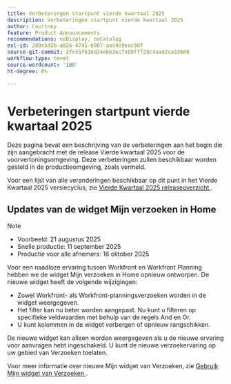 ```yaml
---
title: Verbeteringen startpunt vierde kwartaal 2025
description: Verbeteringen startpunt vierde kwartaal 2025
author: Courtney
feature: Product Announcements
recommendations: noDisplay, noCatalog
exl-id: 2d8c5d2b-a026-4741-b907-aac4c0eac98f
source-git-commit: 2fe55f61bd24ebb3ecfe09fff29c4aad2ca33608
workflow-type: tm+mt
source-wordcount: '188'
ht-degree: 0%

---
```


# Verbeteringen startpunt vierde kwartaal 2025

Deze pagina bevat een beschrijving van de verbeteringen aan het begin die zijn aangebracht met de release Vierde kwartaal 2025 voor de voorvertoningsomgeving. Deze verbeteringen zullen beschikbaar worden gesteld in de productieomgeving, zoals vermeld.

Voor een lijst van alle veranderingen beschikbaar op dit punt in het Vierde Kwartaal 2025 versiecyclus, zie [ Vierde Kwartaal 2025 releaseoverzicht ](/help/quicksilver/product-announcements/product-releases/25-q4-release-activity/25-q4-release-overview.md).

## Updates van de widget Mijn verzoeken in Home

>[!NOTE]
>
>* Voorbeeld: 21 augustus 2025
>* Snelle productie: 11 september 2025
>* Productie voor alle afnemers: 16 oktober 2025

Voor een naadloze ervaring tussen Workfront en Workfront Planning hebben we de widget Mijn verzoeken in Home opnieuw ontworpen. De nieuwe widget heeft de volgende wijzigingen:

* Zowel Workfront- als Workfront-planningsverzoeken worden in de widget weergegeven.
* Het filter kan nu beter worden aangepast. Nu kunt u filteren op specifieke veldwaarden met behulp van de regels And en Or.
* U kunt kolommen in de widget verbergen of opnieuw rangschikken.

De nieuwe widget kan alleen worden weergegeven als u de nieuwe ervaring voor aanvragen hebt ingeschakeld. U kunt de nieuwe verzoekervaring op uw gebied van Verzoeken toelaten.

Voor meer informatie over nieuwe Mijn widget van Verzoeken, zie [ Gebruik Mijn widget van Verzoeken ](/help/quicksilver/workfront-basics/using-home/using-the-home-area/my-requests-widget.md).
